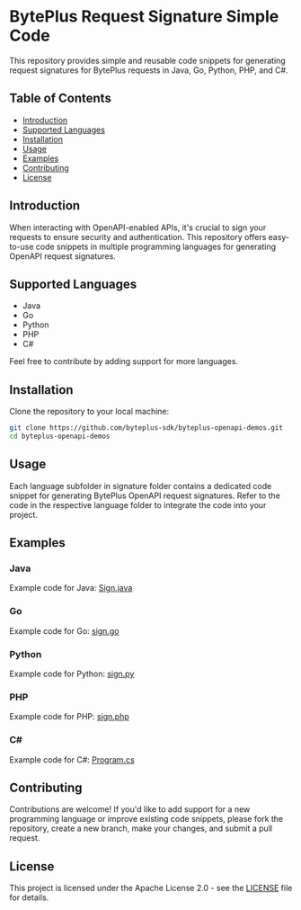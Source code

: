 # BytePlus Request Signature Simple Code

This repository provides simple and reusable code snippets for generating request signatures for BytePlus requests in Java, Go, Python, PHP, and C#.

## Table of Contents

- [Introduction](#introduction)
- [Supported Languages](#supported-languages)
- [Installation](#installation)
- [Usage](#usage)
- [Examples](#examples)
- [Contributing](#contributing)
- [License](#license)

## Introduction

When interacting with OpenAPI-enabled APIs, it's crucial to sign your requests to ensure security and authentication. This repository offers easy-to-use code snippets in multiple programming languages for generating OpenAPI request signatures.

## Supported Languages

- Java
- Go
- Python
- PHP
- C#

Feel free to contribute by adding support for more languages.

## Installation

Clone the repository to your local machine:

```bash
git clone https://github.com/byteplus-sdk/byteplus-openapi-demos.git
cd byteplus-openapi-demos
```

## Usage

Each language subfolder in signature folder contains a dedicated code snippet for generating BytePlus OpenAPI request signatures. Refer to the code in the respective language folder to integrate the code into your project.

## Examples

### Java

Example code for Java: [Sign.java](signature/java/Sign.java)

### Go

Example code for Go: [sign.go](signature/golang/sign.go)

### Python

Example code for Python: [sign.py](signature/python/sign.py)

### PHP

Example code for PHP: [sign.php](signature/php/sign.php)

### C#

Example code for C#: [Program.cs](signature/csharp/Program.cs)

## Contributing

Contributions are welcome! If you'd like to add support for a new programming language or improve existing code snippets, please fork the repository, create a new branch, make your changes, and submit a pull request.

## License

This project is licensed under the Apache License 2.0 - see the [LICENSE](LICENSE) file for details.
